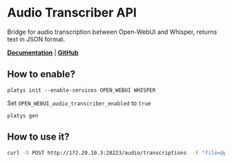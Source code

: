 # Audio Transcriber API

Bridge for audio transcription between Open-WebUI and Whisper, returns text in JSON format. 

**[Documentation](https://github.com/didevlab/audio-transcriber-whisper-api)** | **[GitHub](https://github.com/didevlab/audio-transcriber-whisper-api)**

## How to enable?

```
platys init --enable-services OPEN_WEBUI WHISPER
```

Set `OPEN_WEBUI_audio_transcriber_enabled` to `true`

```
platys gen
```

## How to use it?

```bash
curl -X POST http://172.20.10.3:28223/audio/transcriptions  -F "file=@path/to/your_audio_file.wav"      -F "model=base"
```


